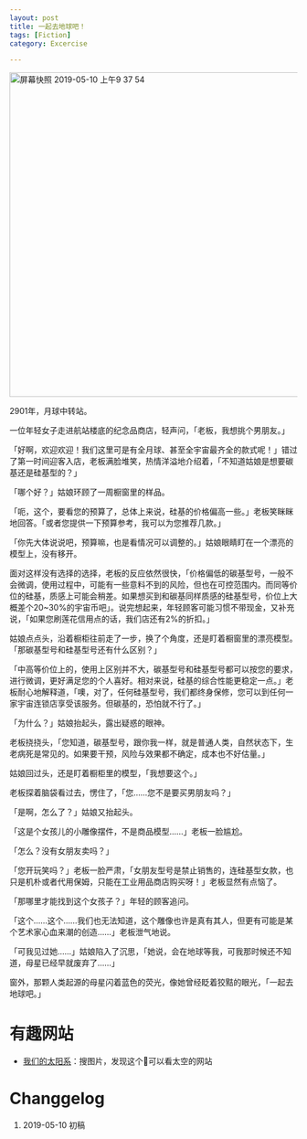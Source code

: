 ```yaml
---
layout: post
title: 一起去地球吧！
tags: [Fiction]
category: Excercise

---
```


<img width="568" alt="屏幕快照 2019-05-10 上午9 37 54" src="https://user-images.githubusercontent.com/23351109/57496807-6fd97b80-7307-11e9-8da4-148bcae22f28.png">

2901年，月球中转站。

一位年轻女子走进航站楼底的纪念品商店，轻声问，「老板，我想挑个男朋友。」

「好啊，欢迎欢迎！我们这里可是有全月球、甚至全宇宙最齐全的款式呢！」错过了第一时间迎客入店，老板满脸堆笑，热情洋溢地介绍着，「不知道姑娘是想要碳基还是硅基型的？」

「哪个好？」姑娘环顾了一周橱窗里的样品。

「呃，这个，要看您的预算了，总体上来说，硅基的价格偏高一些。」老板笑眯眯地回答。「或者您提供一下预算参考，我可以为您推荐几款。」

「你先大体说说吧，预算嘛，也是看情况可以调整的。」姑娘眼睛盯在一个漂亮的模型上，没有移开。

面对这样没有选择的选择，老板的反应依然很快，「价格偏低的碳基型号，一般不会微调，使用过程中，可能有一些意料不到的风险，但也在可控范围内。而同等价位的硅基，质感上可能会稍差。如果想买到和碳基同样质感的硅基型号，价位上大概差个20~30%的宇宙币吧」。说完想起来，年轻顾客可能习惯不带现金，又补充说，「如果您刷莲花信用点的话，我们店还有2%的折扣。」

姑娘点点头，沿着橱柜往前走了一步，换了个角度，还是盯着橱窗里的漂亮模型。「那碳基型号和硅基型号还有什么区别？」

「中高等价位上的，使用上区别并不大，碳基型号和硅基型号都可以按您的要求，进行微调，更好满足您的个人喜好。相对来说，硅基的综合性能更稳定一点。」老板耐心地解释道，「噢，对了，任何硅基型号，我们都终身保修，您可以到任何一家宇宙连锁店享受该服务。但碳基的，恐怕就不行了。」

「为什么？」姑娘抬起头，露出疑惑的眼神。

老板挠挠头，「您知道，碳基型号，跟你我一样，就是普通人类，自然状态下，生老病死是常见的。如果要干预，风险与效果都不确定，成本也不好估量。」


姑娘回过头，还是盯着橱柜里的模型，「我想要这个。」

老板探着脑袋看过去，愣住了，「您……您不是要买男朋友吗？」

「是啊，怎么了？」姑娘又抬起头。

「这是个女孩儿的小雕像摆件，不是商品模型……」老板一脸尴尬。

「怎么？没有女朋友卖吗？」

「您开玩笑吗？」老板一脸严肃，「女朋友型号是禁止销售的，连硅基型女款，也只是机朴或者代用保姆，只能在工业用品商店购买呀！」老板显然有点恼了。

「那哪里才能找到这个女孩子？」年轻的顾客追问。

「这个……这个……我们也无法知道，这个雕像也许是真有其人，但更有可能是某个艺术家心血来潮的创造……」老板泄气地说。

「可我见过她……」姑娘陷入了沉思，「她说，会在地球等我，可我那时候还不知道，母星已经早就废弃了……」

窗外，那颗人类起源的母星闪着蓝色的荧光，像她曾经眨着狡黠的眼光，「一起去地球吧。」

# 有趣网站
- [我们的太阳系](https://www.meet99.com/sky)：搜图片，发现这个可以看太空的网站

# Changgelog
1. 2019-05-10 初稿

